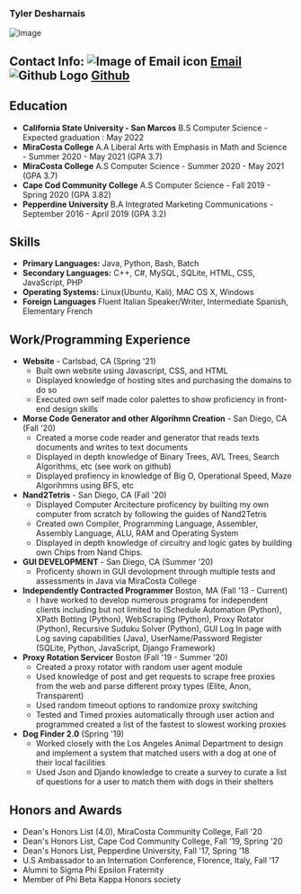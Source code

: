 ### Tyler Desharnais 
![Image](https://www.famousbirthdays.com/faces/desharnais-ty-image.jpg)

## Contact Info: ![Image of Email icon](https://profe.github.io/resume/Mail-icon.png) [Email](mailto:tydesharnais1998@gmail.com) ![Github Logo](https://external-content.duckduckgo.com/iu/?u=https%3A%2F%2Fwww.programmableweb.com%2Fsites%2Fdefault%2Ffiles%2Fgithub-icon.png&f=1&nofb=1) [Github](https://github.com/tydesharnais)

## Education

- **California State University - San Marcos** B.S Computer Science - Expected graduation : May 2022
- **MiraCosta College** A.A Liberal Arts with Emphasis in Math and Science - Summer 2020 - May 2021 (GPA 3.7)
- **MiraCosta College** A.S Computer Science - Summer 2020 - May 2021 (GPA 3.7)
- **Cape Cod Community College** A.S Computer Science - Fall 2019 - Spring 2020 (GPA 3.82)
- **Pepperdine University** B.A Integrated Marketing Communications - September 2016 - April 2019 (GPA 3.2)

## Skills

- **Primary Languages:** Java, Python, Bash, Batch
- **Secondary Languages:** C++, C#, MySQL, SQLite, HTML, CSS, JavaScript, PHP
- **Operating Systems:** Linux(Ubuntu, Kali), MAC OS X, Windows
- **Foreign Languages** Fluent Italian Speaker/Writer, Intermediate Spanish, Elementary French

## Work/Programming Experience
- **Website** - Carlsbad, CA (Spring '21) 
    - Built own website using Javascript, CSS, and HTML 
    - Displayed knowledge of hosting sites and purchasing the domains to do so
    - Executed own self made color palettes to show proficiency in front-end design skills 
- **Morse Code Generator and other Algorihmn Creation** - San Diego, CA (Fall '20) 
    - Created a morse code reader and generator that reads texts documents and writes to text documents
    - Displayed in depth knowledge of Binary Trees, AVL Trees, Search Algorithms, etc (see work on github)
    - Displayed profiency in knowledge of Big O, Operational Speed, Maze Algorihmns using BFS, etc
- **Nand2Tetris** - San Diego, CA (Fall '20)
    - Displayed Computer Arcitecture proficency by builting my own computer from scratch by following the guides of Nand2Tetris
    - Created own Compiler, Programming Language, Assembler, Assembly Language, ALU, RAM and Operating System 
    - Displayed in depth knowledge of circuitry and logic gates by building own Chips from Nand Chips. 
- **GUI DEVELOPMENT** - San Diego, CA (Summer '20)
    - Proficenty shown in GUI devolopment through multiple tests and assessments in Java via MiraCosta College
- **Independently Contracted Programmer** Boston, MA (Fall '13 - Current)
    - I have worked to develop numerous programs for independent clients including but not limited to (Schedule Automation (Python), XPath Botting (Python), WebScraping (Python), Proxy Rotator (Python), Recursive Suduku Solver (Python), GUI Log In page with Log saving capabilities (Java), UserName/Password Register (SQLite, Python, JavaScript, Django Framework)
- **Proxy Rotation Servicer** Boston (Fall '19 - Summer '20) 
    - Created a proxy rotator with random user agent module
    - Used knowledge of post and get requests to scrape free proxies from the web and parse different proxy types (Elite, Anon, Transparent) 
    - Used random timeout options to randomize proxy switching 
    - Tested and Timed proxies automatically through user action and programmed created a list of the fastest to slowest working proxies
- **Dog Finder 2.0** (Spring '19)
    - Worked closely with the Los Angeles Animal Department to design and implement a system that matched users with a dog at one of their local facilities 
    - Used Json and Djando knowledge to create a survey to curate a list of questions for a user to match them with dogs in their shelters

## Honors and Awards

- Dean's Honors List (4.0), MiraCosta Community College, Fall '20
- Dean's Honors List, Cape Cod Community College, Fall '19, Spring '20
- Dean's Honors List, Pepperdine University, Fall '17, Spring '18
- U.S Ambassador to an Internation Conference, Florence, Italy, Fall '17
- Alumni to Sigma Phi Epsilon Fraternity 
- Member of Phi Beta Kappa Honors society 
